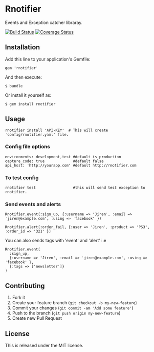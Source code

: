 # Rnotifier

Events and Exception catcher libraray.

[![Build Status](https://travis-ci.org/jiren/rnotifier.png?branch=master)](https://travis-ci.org/jiren/rnotifier) 
 [![Coverage Status](https://coveralls.io/repos/jiren/rnotifier/badge.png?branch=master)](https://coveralls.io/r/jiren/rnotifier?branch=master)

## Installation

Add this line to your application's Gemfile:

    gem 'rnotifier'

And then execute:

    $ bundle

Or install it yourself as:

    $ gem install rnotifier

## Usage

    rnotifier install 'API-KEY'  # This will create 'config/rnotifier.yaml' file.

### Config file options

    environments: development,test #default is production
    capture_code: true             #default false
    api_host: 'http://yourapp.com' #default http://rnotifier.com

### To test config

    rnotifier test                 #this will send test exception to rnotifier.


### Send events and alerts

    Rnotifier.event(:sign_up, {:username => 'Jiren', :email => 'jiren@example.com', :using => 'facebook' })

    Rnotifier.alert(:order_fail, {:user => 'Jiren', :product => 'PS3', :order_id => '321' })


You can also sends tags with 'event' and 'alert'
i.e

    Rnotifier.event(
      :sign_up, 
      {:username => 'Jiren', :email => 'jiren@example.com', :using => 'facebook' },
      {:tags => ['newsletter']}
    )



## Contributing

1. Fork it
2. Create your feature branch (`git checkout -b my-new-feature`)
3. Commit your changes (`git commit -am 'Add some feature'`)
4. Push to the branch (`git push origin my-new-feature`)
5. Create new Pull Request

License
-------
This is released under the MIT license.
